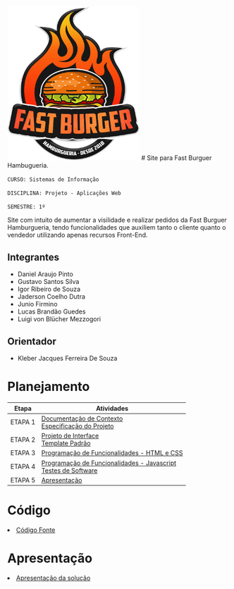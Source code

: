 <img width="300px" alt="logo" src="src/images/logo/fast-burguer-logo.png">
# Site para Fast Burguer Hambugueria.

`CURSO: Sistemas de Informação`

`DISCIPLINA: Projeto - Aplicações Web`

`SEMESTRE: 1º`

Site com intuito de aumentar a visilidade e realizar pedidos da Fast Burguer Hamburgueria, tendo funcionalidades que auxiliem tanto o cliente quanto o vendedor  utilizando apenas recursos Front-End.

## Integrantes

* Daniel Araujo Pinto
* Gustavo Santos Silva
* Igor Ribeiro de Souza
* Jaderson Coelho Dutra
* Junio Firmino
* Lucas Brandão Guedes
* Luigi von Blücher Mezzogori


## Orientador

* Kleber Jacques Ferreira De Souza

# Planejamento

| Etapa         | Atividades |
|  :----:   | ----------- |
| ETAPA 1         |[Documentação de Contexto](docs/context.md) <br> [Especificação do Projeto](docs/especification.md) |
| ETAPA 2         |[Projeto de Interface](docs/interface.md) <br> [Template Padrão](docs/template.md) |
| ETAPA 3         |[Programação de Funcionalidades - HTML e CSS](docs/development.md) |
| ETAPA 4        |[Programação de Funcionalidades - Javascript](docs/development.md) <br> [Testes de Software ](docs/tests.md) |
| ETAPA 5         | [Apresentação](presentation/README.md) |

# Código

<li><a href="src/README.md"> Código Fonte</a></li>

# Apresentação

<li><a href="presentation/README.md"> Apresentação da solução</a></li>
